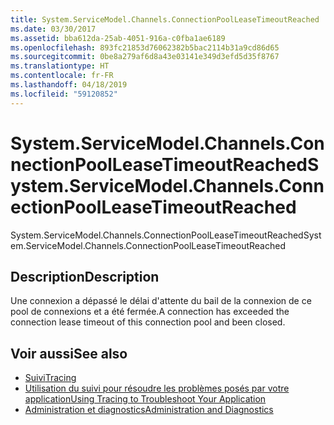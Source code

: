 ```yaml
---
title: System.ServiceModel.Channels.ConnectionPoolLeaseTimeoutReached
ms.date: 03/30/2017
ms.assetid: bba612da-25ab-4051-916a-c0fba1ae6189
ms.openlocfilehash: 893fc21853d76062382b5bac2114b31a9cd86d65
ms.sourcegitcommit: 0be8a279af6d8a43e03141e349d3efd5d35f8767
ms.translationtype: HT
ms.contentlocale: fr-FR
ms.lasthandoff: 04/18/2019
ms.locfileid: "59120852"
---
```

# <a name="systemservicemodelchannelsconnectionpoolleasetimeoutreached"></a><span data-ttu-id="f3a90-102">System.ServiceModel.Channels.ConnectionPoolLeaseTimeoutReached</span><span class="sxs-lookup"><span data-stu-id="f3a90-102">System.ServiceModel.Channels.ConnectionPoolLeaseTimeoutReached</span></span>
<span data-ttu-id="f3a90-103">System.ServiceModel.Channels.ConnectionPoolLeaseTimeoutReached</span><span class="sxs-lookup"><span data-stu-id="f3a90-103">System.ServiceModel.Channels.ConnectionPoolLeaseTimeoutReached</span></span>  
  
## <a name="description"></a><span data-ttu-id="f3a90-104">Description</span><span class="sxs-lookup"><span data-stu-id="f3a90-104">Description</span></span>  
 <span data-ttu-id="f3a90-105">Une connexion a dépassé le délai d'attente du bail de la connexion de ce pool de connexions et a été fermée.</span><span class="sxs-lookup"><span data-stu-id="f3a90-105">A connection has exceeded the connection lease timeout of this connection pool and been closed.</span></span>  
  
## <a name="see-also"></a><span data-ttu-id="f3a90-106">Voir aussi</span><span class="sxs-lookup"><span data-stu-id="f3a90-106">See also</span></span>

- [<span data-ttu-id="f3a90-107">Suivi</span><span class="sxs-lookup"><span data-stu-id="f3a90-107">Tracing</span></span>](../../../../../docs/framework/wcf/diagnostics/tracing/index.md)
- [<span data-ttu-id="f3a90-108">Utilisation du suivi pour résoudre les problèmes posés par votre application</span><span class="sxs-lookup"><span data-stu-id="f3a90-108">Using Tracing to Troubleshoot Your Application</span></span>](../../../../../docs/framework/wcf/diagnostics/tracing/using-tracing-to-troubleshoot-your-application.md)
- [<span data-ttu-id="f3a90-109">Administration et diagnostics</span><span class="sxs-lookup"><span data-stu-id="f3a90-109">Administration and Diagnostics</span></span>](../../../../../docs/framework/wcf/diagnostics/index.md)
